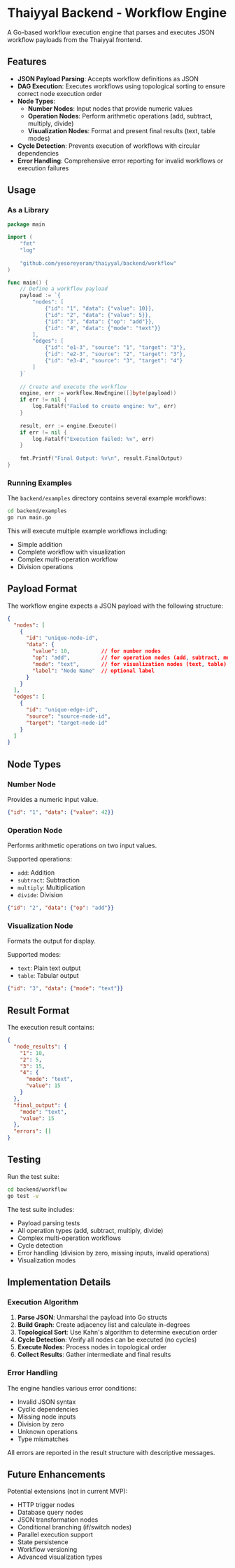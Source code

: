 # Thaiyyal Backend - Workflow Engine

A Go-based workflow execution engine that parses and executes JSON workflow payloads from the Thaiyyal frontend.

## Features

- **JSON Payload Parsing**: Accepts workflow definitions as JSON
- **DAG Execution**: Executes workflows using topological sorting to ensure correct node execution order
- **Node Types**:
  - **Number Nodes**: Input nodes that provide numeric values
  - **Operation Nodes**: Perform arithmetic operations (add, subtract, multiply, divide)
  - **Visualization Nodes**: Format and present final results (text, table modes)
- **Cycle Detection**: Prevents execution of workflows with circular dependencies
- **Error Handling**: Comprehensive error reporting for invalid workflows or execution failures

## Usage

### As a Library

```go
package main

import (
    "fmt"
    "log"
    
    "github.com/yesoreyeram/thaiyyal/backend/workflow"
)

func main() {
    // Define a workflow payload
    payload := `{
        "nodes": [
            {"id": "1", "data": {"value": 10}},
            {"id": "2", "data": {"value": 5}},
            {"id": "3", "data": {"op": "add"}},
            {"id": "4", "data": {"mode": "text"}}
        ],
        "edges": [
            {"id": "e1-3", "source": "1", "target": "3"},
            {"id": "e2-3", "source": "2", "target": "3"},
            {"id": "e3-4", "source": "3", "target": "4"}
        ]
    }`
    
    // Create and execute the workflow
    engine, err := workflow.NewEngine([]byte(payload))
    if err != nil {
        log.Fatalf("Failed to create engine: %v", err)
    }
    
    result, err := engine.Execute()
    if err != nil {
        log.Fatalf("Execution failed: %v", err)
    }
    
    fmt.Printf("Final Output: %v\n", result.FinalOutput)
}
```

### Running Examples

The `backend/examples` directory contains several example workflows:

```bash
cd backend/examples
go run main.go
```

This will execute multiple example workflows including:
- Simple addition
- Complete workflow with visualization
- Complex multi-operation workflow
- Division operations

## Payload Format

The workflow engine expects a JSON payload with the following structure:

```json
{
  "nodes": [
    {
      "id": "unique-node-id",
      "data": {
        "value": 10,          // for number nodes
        "op": "add",          // for operation nodes (add, subtract, multiply, divide)
        "mode": "text",       // for visualization nodes (text, table)
        "label": "Node Name"  // optional label
      }
    }
  ],
  "edges": [
    {
      "id": "unique-edge-id",
      "source": "source-node-id",
      "target": "target-node-id"
    }
  ]
}
```

## Node Types

### Number Node
Provides a numeric input value.
```json
{"id": "1", "data": {"value": 42}}
```

### Operation Node
Performs arithmetic operations on two input values.

Supported operations:
- `add`: Addition
- `subtract`: Subtraction
- `multiply`: Multiplication
- `divide`: Division

```json
{"id": "2", "data": {"op": "add"}}
```

### Visualization Node
Formats the output for display.

Supported modes:
- `text`: Plain text output
- `table`: Tabular output

```json
{"id": "3", "data": {"mode": "text"}}
```

## Result Format

The execution result contains:

```json
{
  "node_results": {
    "1": 10,
    "2": 5,
    "3": 15,
    "4": {
      "mode": "text",
      "value": 15
    }
  },
  "final_output": {
    "mode": "text",
    "value": 15
  },
  "errors": []
}
```

## Testing

Run the test suite:

```bash
cd backend/workflow
go test -v
```

The test suite includes:
- Payload parsing tests
- All operation types (add, subtract, multiply, divide)
- Complex multi-operation workflows
- Cycle detection
- Error handling (division by zero, missing inputs, invalid operations)
- Visualization modes

## Implementation Details

### Execution Algorithm

1. **Parse JSON**: Unmarshal the payload into Go structs
2. **Build Graph**: Create adjacency list and calculate in-degrees
3. **Topological Sort**: Use Kahn's algorithm to determine execution order
4. **Cycle Detection**: Verify all nodes can be executed (no cycles)
5. **Execute Nodes**: Process nodes in topological order
6. **Collect Results**: Gather intermediate and final results

### Error Handling

The engine handles various error conditions:
- Invalid JSON syntax
- Cyclic dependencies
- Missing node inputs
- Division by zero
- Unknown operations
- Type mismatches

All errors are reported in the result structure with descriptive messages.

## Future Enhancements

Potential extensions (not in current MVP):
- HTTP trigger nodes
- Database query nodes
- JSON transformation nodes
- Conditional branching (if/switch nodes)
- Parallel execution support
- State persistence
- Workflow versioning
- Advanced visualization types
